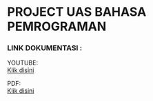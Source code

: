 # PROJECT UAS BAHASA PEMROGRAMAN

### LINK DOKUMENTASI :
   YOUTUBE:\
    [Klik disini](https://youtu.be/Neypkh5FOgU)

   PDF: \
   [Klik disini](/Dokumen/Tutorial.pdf)